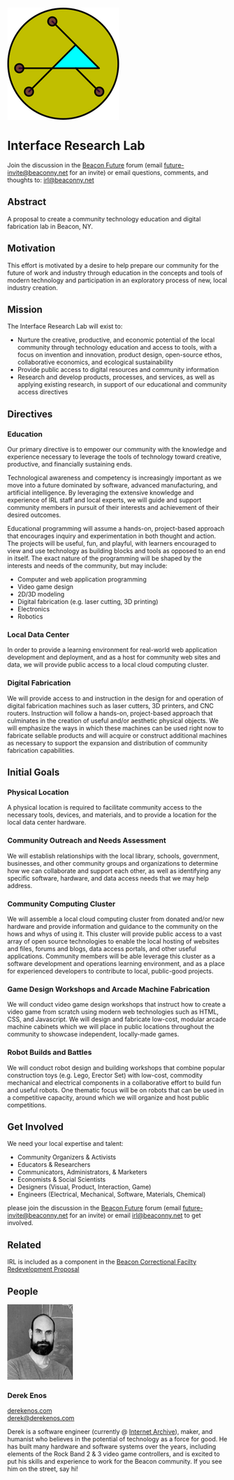 ![logo](/images/irl-logo.png)

# Interface Research Lab

Join the discussion in the [Beacon Future](https://future.beaconny.net/) forum (email [future-invite@beaconny.net](mailto:future-invite@beaconny.net) for an invite) or email questions, comments, and thoughts to:  [irl@beaconny.net](mailto:irl@beaconny.net)


## Abstract

A proposal to create a community technology education and digital fabrication lab in Beacon, NY.


## Motivation

This effort is motivated by a desire to help prepare our community for the future of work and industry through education in the concepts and tools of modern technology and participation in an exploratory process of new, local industry creation.


## Mission

The Interface Research Lab will exist to:

- Nurture the creative, productive, and economic potential of the local community through technology education and access to tools, with a focus on invention and innovation, product design, open-source ethos, collaborative economics, and ecological sustainability
- Provide public access to digital resources and community information
- Research and develop products, processes, and services, as well as applying existing research, in support of our educational and community access directives


## Directives


### Education

Our primary directive is to empower our community with the knowledge and experience necessary to leverage the tools of technology toward creative, productive, and financially sustaining ends.

Technological awareness and competency is increasingly important as we move into a future dominated by software, advanced manufacturing, and artificial intelligence. By leveraging the extensive knowledge and experience of IRL staff and local experts, we will guide and support community members in pursuit of their interests and achievement of their desired outcomes.

Educational programming will assume a hands-on, project-based approach that encourages inquiry and experimentation in both thought and action. The projects will be useful, fun, and playful, with learners encouraged to view and use technology as building blocks and tools as opposed to an end in itself. The exact nature of the programming will be shaped by the interests and needs of the community, but may include:
- Computer and web application programming
- Video game design
- 2D/3D modeling
- Digital fabrication (e.g. laser cutting, 3D printing)
- Electronics
- Robotics


### Local Data Center

In order to provide a learning environment for real-world web application development and deployment, and as a host for community web sites and data, we will provide public access to a local cloud computing cluster.


### Digital Fabrication

We will provide access to and instruction in the design for and operation of digital fabrication machines such as laser cutters, 3D printers, and CNC routers. Instruction will follow a hands-on, project-based approach that culminates in the creation of useful and/or aesthetic physical objects. We will emphasize the ways in which these machines can be used right now to fabricate sellable products and will acquire or construct additional machines as necessary to support the expansion and distribution of community fabrication capabilities.


## Initial Goals


### Physical Location

A physical location is required to facilitate community access to the necessary tools, devices, and materials, and to provide a location for the local data center hardware.


### Community Outreach and Needs Assessment

We will establish relationships with the local library, schools, government, businesses, and other community groups and organizations to determine how we can collaborate and support each other, as well as identifying any specific software, hardware, and data access needs that we may help address.


### Community Computing Cluster

We will assemble a local cloud computing cluster from donated and/or new hardware and provide information and guidance to the community on the hows and whys of using it. This cluster will provide public access to a vast array of open source technologies to enable the local hosting of websites and files, forums and blogs, data access portals, and other useful applications. Community members will be able leverage this cluster as a software development and operations learning environment, and as a place for experienced developers to contribute to local, public-good projects.


### Game Design Workshops and Arcade Machine Fabrication

We will conduct video game design workshops that instruct how to create a video game from scratch using modern web technologies such as HTML, CSS, and Javascript. We will design and fabricate low-cost, modular arcade machine cabinets which we will place in public locations throughout the community to showcase independent, locally-made games.


### Robot Builds and Battles

We will conduct robot design and building workshops that combine popular construction toys (e.g. Lego, Erector Set) with low-cost, commodity mechanical and electrical components in a collaborative effort to build fun and useful robots. One thematic focus will be on robots that can be used in a competitive capacity, around which we will organize and host public competitions.


## Get Involved

We need your local expertise and talent:

- Community Organizers & Activists
- Educators & Researchers
- Communicators, Administrators, & Marketers
- Economists & Social Scientists
- Designers (Visual, Product, Interaction, Game)
- Engineers (Electrical, Mechanical, Software, Materials, Chemical)

please join the discussion in the [Beacon Future](https://future.beaconny.net/) forum (email [future-invite@beaconny.net](mailto:future-invite@beaconny.net) for an invite) or email [irl@beaconny.net](mailto:irl@beaconny.net) to get involved.

## Related

IRL is included as a component in the [Beacon Correctional Facilty Redevelopment Proposal](beacon-correctional-facility-proposal)

## People

![derek_enos](/images/derek.png)

### Derek Enos

<p>
<a href="https://derekenos.com">derekenos.com</a>
<br>
<a href="mailto:derek@derekenos.com">derek@derekenos.com</a>
</p>

Derek is a software engineer (currently @ [Internet Archive](https://archive.org/about/)), maker, and humanist who believes in the potential of technology as a force for good. He has built many hardware and software systems over the years, including elements of the Rock Band 2 & 3 video game controllers, and is excited to put his skills and experience to work for the Beacon community. If you see him on the street, say hi!
